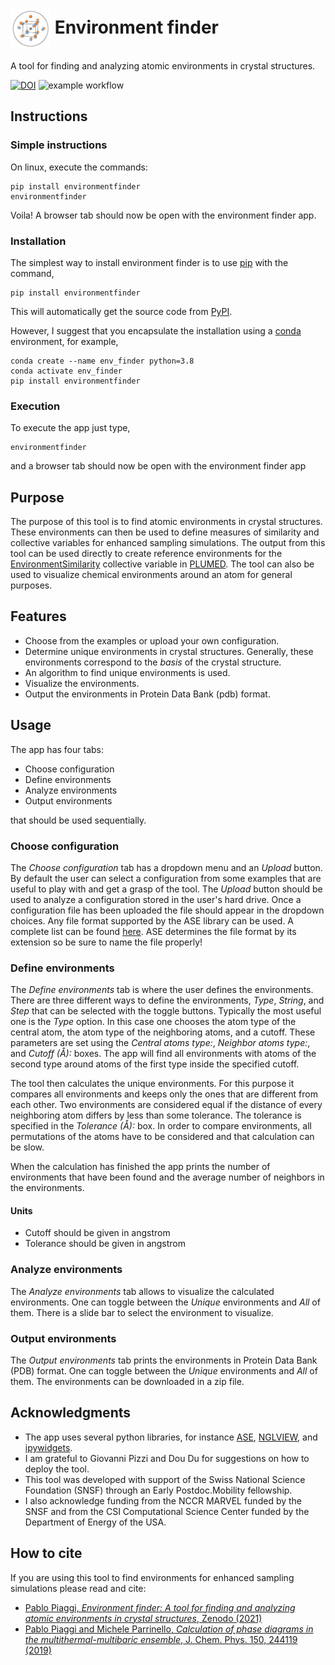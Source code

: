 # <img src="https://github.com/PabloPiaggi/EnvironmentFinder/raw/master/environmentfinder/logo-notext.png" width="64" valign="middle" alt="EnviornmentFinder"/> Environment finder

A tool for finding and analyzing atomic environments in crystal structures.

[![DOI](https://zenodo.org/badge/DOI/10.5281/zenodo.4746325.svg)](https://doi.org/10.5281/zenodo.4746325)
![example workflow](https://github.com/PabloPiaggi/EnvironmentFinder/actions/workflows/python-package.yml/badge.svg)

## Instructions

### Simple instructions

On linux, execute the commands:

```
pip install environmentfinder
environmentfinder
```

Voila! A browser tab should now be open with the environment finder app.

### Installation

The simplest way to install environment finder is to use [pip](https://pip.pypa.io/en/stable/) with the command,
```
pip install environmentfinder
```
This will automatically get the source code from [PyPI](https://pypi.org/project/environmentfinder/).

However, I suggest that you encapsulate the installation using a [conda](https://docs.conda.io/en/latest/) environment, for example,

```
conda create --name env_finder python=3.8
conda activate env_finder
pip install environmentfinder
```

### Execution

To execute the app just type,

```
environmentfinder
```
and a browser tab should now be open with the environment finder app

## Purpose

The purpose of this tool is to find atomic environments in crystal structures.
These environments can then be used to define measures of similarity and collective variables for enhanced sampling simulations.
The output from this tool can be used directly to create reference environments for the [EnvironmentSimilarity](https://www.plumed.org/doc-master/user-doc/html/_e_n_v_i_r_o_n_m_e_n_t_s_i_m_i_l_a_r_i_t_y.html) collective variable in [PLUMED](https://www.plumed.org/doc-master/user-doc/html/index.html).
The tool can also be used to visualize chemical environments around an atom for general purposes.

## Features

* Choose from the examples or upload your own configuration.
* Determine unique environments in crystal structures. Generally, these environments correspond to the *basis* of the crystal structure.
* An algorithm to find unique environments is used.
* Visualize the environments.
* Output the environments in Protein Data Bank (pdb) format.

## Usage

The app has four tabs:
* Choose configuration
* Define environments
* Analyze environments
* Output environments

that should be used sequentially.

### Choose configuration
The *Choose configuration* tab has a dropdown menu and an *Upload* button.
By default the user can select a configuration from some examples that are useful to play with and get a grasp of the tool.
The *Upload* button should be used to analyze a configuration stored in the user's hard drive.
Once a configuration file has been uploaded the file should appear in the dropdown choices.
Any file format supported by the ASE library can be used.
A complete list can be found [here](https://wiki.fysik.dtu.dk/ase/ase/io/io.html).
ASE determines the file format by its extension so be sure to name the file properly!

### Define environments
The *Define environments* tab is where the user defines the environments.
There are three different ways to define the environments, *Type*, *String*, and *Step* that can be selected with the toggle buttons.
Typically the most useful one is the *Type* option.
In this case one chooses the atom type of the central atom, the atom type of the neighboring atoms, and a cutoff.
These parameters are set using the *Central atoms type:*, *Neighbor atoms type:*, and *Cutoff (Å):* boxes.
The app will find all environments with atoms of the second type around atoms of the first type inside the specified cutoff.

The tool then calculates the unique environments.
For this purpose it compares all environments and keeps only the ones that are different from each other.
Two environments are considered equal if the distance of every neighboring atom differs by less than some tolerance.
The tolerance is specified in the *Tolerance (Å):* box.
In order to compare environments, all permutations of the atoms have to be considered and that calculation can be slow.

When the calculation has finished the app prints the number of environments that have been found and the average number of neighbors in the environments.

#### Units
* Cutoff should be given in angstrom
* Tolerance should be given in angstrom

### Analyze environments
The *Analyze environments* tab allows to visualize the calculated environments.
One can toggle between the *Unique* environments and *All* of them.
There is a slide bar to select the environment to visualize.

### Output environments
The *Output environments* tab prints the environments in Protein Data Bank (PDB) format.
One can toggle between the *Unique* environments and *All* of them.
The environments can be downloaded in a zip file.

## Acknowledgments

* The app uses several python libraries, for instance [ASE](https://wiki.fysik.dtu.dk/ase/), [NGLVIEW](https://github.com/arose/nglview), and [ipywidgets](https://ipywidgets.readthedocs.io/en/latest/index.html).
* I am grateful to Giovanni Pizzi and Dou Du for suggestions on how to deploy the tool.
* This tool was developed with support of the Swiss National Science Foundation (SNSF) through an Early Postdoc.Mobility fellowship.
* I also acknowledge funding from the NCCR MARVEL funded by the SNSF and from the CSI Computational Science Center funded by the Department of Energy of the USA.

## How to cite

If you are using this tool to find environments for enhanced sampling simulations please read and cite:
* [Pablo Piaggi, *Environment finder: A tool for finding and analyzing atomic environments in crystal structures*, Zenodo (2021)](https://doi.org/10.5281/zenodo.4746324)
* [Pablo Piaggi and Michele Parrinello, *Calculation of phase diagrams in the multithermal-multibaric ensemble*, J. Chem. Phys. 150, 244119 (2019)](https://aip.scitation.org/doi/full/10.1063/1.5102104)
